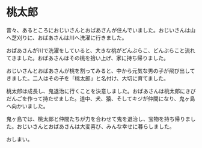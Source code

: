 # 桃太郎

昔々、あるところにおじいさんとおばあさんが住んでいました。おじいさんは山へ芝刈りに、おばあさんは川へ洗濯に行きました。

おばあさんが川で洗濯をしていると、大きな桃がどんぶらこ、どんぶらこと流れてきました。おばあさんはその桃を拾い上げ、家に持ち帰りました。

おじいさんとおばあさんが桃を割ってみると、中から元気な男の子が飛び出してきました。二人はその子を「桃太郎」と名付け、大切に育てました。

桃太郎は成長し、鬼退治に行くことを決意しました。おばあさんは桃太郎にきびだんごを作って持たせました。道中、犬、猿、そしてキジが仲間になり、鬼ヶ島へ向かいました。

鬼ヶ島では、桃太郎と仲間たちが力を合わせて鬼を退治し、宝物を持ち帰りました。おじいさんとおばあさんは大変喜び、みんな幸せに暮らしました。

おしまい。
